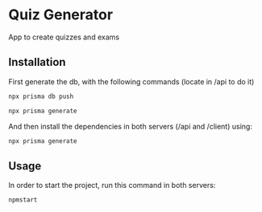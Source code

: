 # Quiz Generator

App to create quizzes and exams

## Installation

First generate the db, with the following commands (locate in /api to do it)

```bash
npx prisma db push
```

```bash
npx prisma generate
```

And then install the dependencies in both servers (/api and /client) using:

```bash
npx prisma generate
```

## Usage
In order to start the project, run this command in both servers:
```bash
npmstart
```